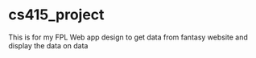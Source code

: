 # cs415_project
This is for my FPL Web app design to get data from fantasy website and display the data on data